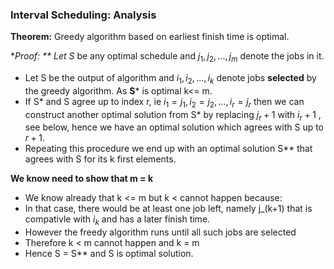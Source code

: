 ### Interval Scheduling: Analysis

**Theorem:** Greedy algorithm based on earliest finish time is optimal.

**Proof: ** Let S* be any optimal schedule and $j_1, j_2, ..., j_m$ denote the jobs in it.

- Let S be the output of algorithm and $i_1, i_2, ..., i_k$ denote jobs **selected** by the greedy algorithm. As **S*** is optimal k<= m.
- If S* and S agree up to index r, ie $i_1 = j_1 , i_2 = j_2 , ..., i_r = j_r$ then we can construct another optimal solution from S* by replacing $j_r+1$ with $i_r+1$ , see below, hence we have an optimal solution which agrees with S up to $r+1$.
- Repeating this procedure we end up with an optimal solution S** that agrees with S for its k first elements.

**We know need to show that m = k**

- We know already that k <= m but k < cannot happen because:
- In that case, there would be at least one job left, namely j_(k+1) that is compativle with $i_k$ and has a later finish time.
- However the freedy algorithm runs until all such jobs are selected 
- Therefore k < m cannot happen and k = m
- Hence S = S** and S is optimal solution.

